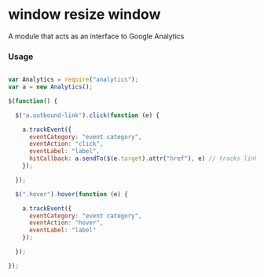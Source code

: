 # window resize window

A module that acts as an interface to Google Analytics

### Usage

```JavaScript

var Analytics = require("analytics");
var a = new Analytics();

$(function() {

  $("a.outbound-link").click(function (e) {

    a.trackEvent({
      eventCategory: "event category",
      eventAction: "click",
      eventLabel: "label",
      hitCallback: a.sendTo($(e.target).attr("href"), e) // tracks link, THEN sends to URL
    });

  });

  $(".hover").hover(function (e) {

    a.trackEvent({
      eventCategory: "event category",
      eventAction: "hover",
      eventLabel: "label"
    });

  });

});

```
